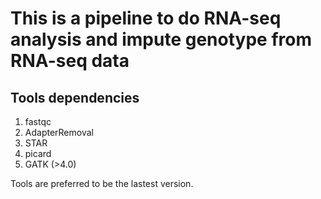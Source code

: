 # This is a pipeline to do RNA-seq analysis and impute genotype from RNA-seq data

## Tools dependencies
 1. fastqc
 2. AdapterRemoval
 3. STAR
 4. picard
 5. GATK (>4.0)
 
 Tools are preferred to be the lastest version.
